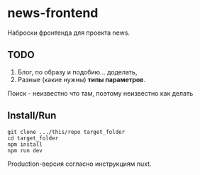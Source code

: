 # news-frontend
Наброски фронтенда для проекта news.

## TODO

1. Блог, по образу и подобию... доделать,
2. Разные (какие нужны) **типы параметров**.

Поиск - неизвестно что там, поэтому неизвестно как делать

## Install/Run

```
git clone .../this/repo target_folder
cd target_folder
npm install
npm run dev
```

Production-версия согласно инструкциям nuxt.
